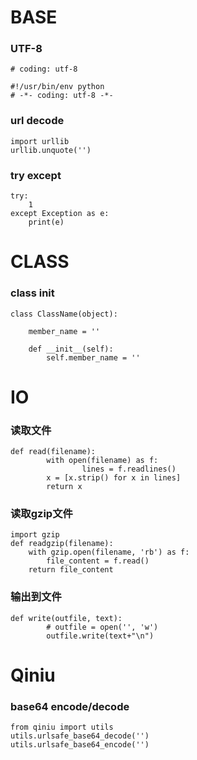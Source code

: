 
# BASE

### UTF-8
```
# coding: utf-8
```
```
#!/usr/bin/env python
# -*- coding: utf-8 -*-
```

### url decode
```
import urllib
urllib.unquote('')
```

### try except
```
try:
	1
except Exception as e:
	print(e)
```

# CLASS

### class init
```
class ClassName(object):

	member_name = ''

	def __init__(self):
		self.member_name = ''
```

# IO

### 读取文件
```
def read(filename):
        with open(filename) as f:
                lines = f.readlines()
        x = [x.strip() for x in lines]
        return x
```

### 读取gzip文件
```
import gzip
def readgzip(filename):
	with gzip.open(filename, 'rb') as f:
		file_content = f.read()
	return file_content
```

### 输出到文件
```
def write(outfile, text):
        # outfile = open('', 'w')
        outfile.write(text+"\n")
```

# Qiniu

### base64 encode/decode

```
from qiniu import utils
utils.urlsafe_base64_decode('')
utils.urlsafe_base64_encode('')
```
